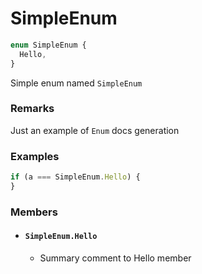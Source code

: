 # SimpleEnum

```typescript
enum SimpleEnum {
  Hello,
}
```

Simple enum named `SimpleEnum`

### Remarks

Just an example of `Enum` docs generation

### Examples

```typescript
if (a === SimpleEnum.Hello) {
}
```

### Members

- #### `SimpleEnum.Hello`

  - Summary comment to Hello member
